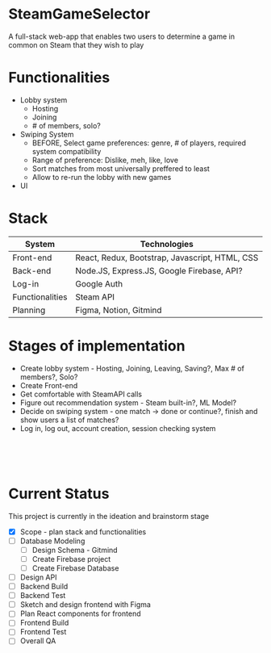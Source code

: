 # SteamGameSelector
A full-stack web-app that enables two users to determine a game in common on Steam that they wish to play



# Functionalities
* Lobby system
  * Hosting
  * Joining
  * \# of members, solo?  
* Swiping System
  * BEFORE, Select game preferences: genre, \# of players, required system compatibility
  * Range of preference: Dislike, meh, like, love
  * Sort matches from most universally preffered to least
  * Allow to re-run the lobby with new games
* UI

# Stack
| System | Technologies |
| --- | --- |
| Front-end | React, Redux, Bootstrap, Javascript, HTML, CSS |
| Back-end | Node.JS, Express.JS, Google Firebase, API? |
| Log-in | Google Auth |
| Functionalities | Steam API |
| Planning | Figma, Notion, Gitmind |

# Stages of implementation
* Create lobby system - Hosting, Joining, Leaving, Saving?, Max # of members?, Solo?
* Create Front-end
* Get comfortable with SteamAPI calls
* Figure out recommendation system - Steam built-in?, ML Model?
* Decide on swiping system - one match -> done or continue?, finish and show users a list of matches?
* Log in, log out, account creation, session checking system


<br><br><br>


# Current Status
This project is currently in the ideation and brainstorm stage <br>
- [x] Scope - plan stack and functionalities 
- [ ] Database Modeling
     - [ ] Design Schema - Gitmind
     - [ ] Create Firebase project
     - [ ] Create Firebase Database
- [ ] Design API
- [ ] Backend Build
- [ ] Backend Test
- [ ] Sketch and design frontend with Figma
- [ ] Plan React components for frontend
- [ ] Frontend Build
- [ ] Frontend Test
- [ ] Overall QA
